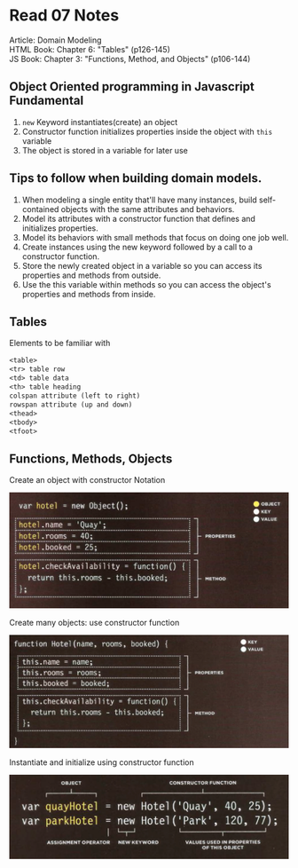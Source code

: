 # Read 07 Notes

Article: Domain Modeling  
HTML Book: Chapter 6: "Tables" (p126-145)  
JS Book: Chapter 3: "Functions, Method, and Objects" (p106-144)  

## Object Oriented programming in Javascript Fundamental

1. `new` Keyword instantiates(create) an object
1. Constructor function initializes properties inside the object with `this` variable
1. The object is stored in a variable for later use  

## Tips to follow when building domain models.

1. When modeling a single entity that'll have many instances, build self-contained objects with the same attributes and behaviors.
1. Model its attributes with a constructor function that defines and initializes properties.
1. Model its behaviors with small methods that focus on doing one job well.
1. Create instances using the new keyword followed by a call to a constructor function.
1. Store the newly created object in a variable so you can access its properties and methods from outside.
1. Use the this variable within methods so you can access the object's properties and methods from inside.

## Tables

Elements to be familiar with

```
<table>
<tr> table row
<td> table data
<th> table heading
colspan attribute (left to right)
rowspan attribute (up and down)
<thead>
<tbody>
<tfoot>
``` 

## Functions, Methods, Objects

Create an object with constructor Notation

![Constructor Notation](/images/constructor-notation.png)

Create many objects: use constructor function

![Constructor Function](/images/constructor-function.png)

Instantiate and initialize using constructor function

![Instantiate](/images/Instantiate.png)
